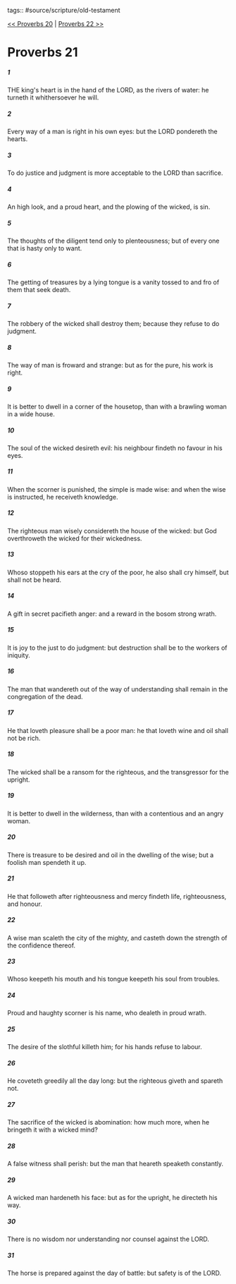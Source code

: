 tags:: #source/scripture/old-testament

[<< Proverbs 20](source/scripture/old-testament/20_Proverbs/Proverbs_20.md) | [Proverbs 22 >>](source/scripture/old-testament/20_Proverbs/Proverbs_22.md)

# Proverbs 21

##### 1

THE king's heart is in the hand of the LORD, as the rivers of water: he turneth it whithersoever he will.

##### 2

Every way of a man is right in his own eyes: but the LORD pondereth the hearts.

##### 3

To do justice and judgment is more acceptable to the LORD than sacrifice.

##### 4

An high look, and a proud heart, and the plowing of the wicked, is sin.

##### 5

The thoughts of the diligent tend only to plenteousness; but of every one that is hasty only to want.

##### 6

The getting of treasures by a lying tongue is a vanity tossed to and fro of them that seek death.

##### 7

The robbery of the wicked shall destroy them; because they refuse to do judgment.

##### 8

The way of man is froward and strange: but as for the pure, his work is right.

##### 9

It is better to dwell in a corner of the housetop, than with a brawling woman in a wide house.

##### 10

The soul of the wicked desireth evil: his neighbour findeth no favour in his eyes.

##### 11

When the scorner is punished, the simple is made wise: and when the wise is instructed, he receiveth knowledge.

##### 12

The righteous man wisely considereth the house of the wicked: but God overthroweth the wicked for their wickedness.

##### 13

Whoso stoppeth his ears at the cry of the poor, he also shall cry himself, but shall not be heard.

##### 14

A gift in secret pacifieth anger: and a reward in the bosom strong wrath.

##### 15

It is joy to the just to do judgment: but destruction shall be to the workers of iniquity.

##### 16

The man that wandereth out of the way of understanding shall remain in the congregation of the dead.

##### 17

He that loveth pleasure shall be a poor man: he that loveth wine and oil shall not be rich.

##### 18

The wicked shall be a ransom for the righteous, and the transgressor for the upright.

##### 19

It is better to dwell in the wilderness, than with a contentious and an angry woman.

##### 20

There is treasure to be desired and oil in the dwelling of the wise; but a foolish man spendeth it up.

##### 21

He that followeth after righteousness and mercy findeth life, righteousness, and honour.

##### 22

A wise man scaleth the city of the mighty, and casteth down the strength of the confidence thereof.

##### 23

Whoso keepeth his mouth and his tongue keepeth his soul from troubles.

##### 24

Proud and haughty scorner is his name, who dealeth in proud wrath.

##### 25

The desire of the slothful killeth him; for his hands refuse to labour.

##### 26

He coveteth greedily all the day long: but the righteous giveth and spareth not.

##### 27

The sacrifice of the wicked is abomination: how much more, when he bringeth it with a wicked mind?

##### 28

A false witness shall perish: but the man that heareth speaketh constantly.

##### 29

A wicked man hardeneth his face: but as for the upright, he directeth his way.

##### 30

There is no wisdom nor understanding nor counsel against the LORD.

##### 31

The horse is prepared against the day of battle: but safety is of the LORD.
